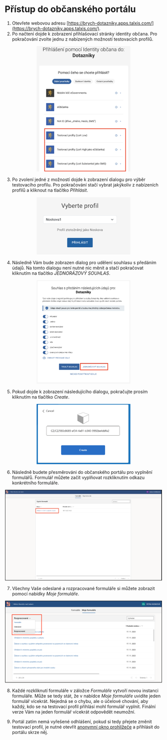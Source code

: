 
<style>
    img[alt=small] { max-width: 300px; }
    img[alt="big"], img[alt="solution"] {
        max-width: 500px;
    }
    .border {
        border: 1px solid black
    }
</style>


# Přístup do občanského portálu

1. Otevřete webovou adresu [https://brych-dotazniky.apps.talxis.com/](https://brych-dotazniky.apps.talxis.com/).
2. Po načtení dojde k zobrazení přihlašovací stránky identity občana. Pro pokračování zvolte jednu z nabízených možností testovacích profilů.

<p align="center">
    <img alt="small" src="image.png"
</p>

3. Po zvolení jedné z možností dojde k zobrazení dialogu pro výběr testovacího profilu. Pro pokračování stačí vybrat jakýkoliv z nabízeních profilů a kliknout na tlačítko *Přihlásit*.

<p align="center">
    <img alt="small" src="image-7.png"
</p>

4. Následně Vám bude zobrazen dialog pro udělení souhlasu s předáním údajů. Na tomto dialogu není nutné nic měnit a stačí pokračovat kliknutím na tlačítko *JEDNORÁZOVÝ SOUHLAS*.

<p align="center">
    <img alt="small" src="image-1.png"
</p>

5. Pokud dojde k zobrazení následujícího dialogu, pokračujte prosím kliknutím na tlačítko *Create*.

<p align="center">
    <img alt="small" src="image-2.png"
</p>

6. Následně budete přesměrováni do občanského portálu pro vyplnění formulářů. Formulář můžete začít vyplňovat rozkliknutím odkazu konkrétního formuláře.

<p align="center">
    <img class="border" alt="big" src="image-3.png"
</p>


<!-- 7. Je možné, že po rozkliknutí formuláře se Vám nad formulářem zobrazí hláška *Tento formulář již byl odeslán a nelze dále upravovat.* Formulář již tím pádem před Vámi vyplnil jiný tester. V tomto případě prosím zkuste zvolit jiný formulář anebo se odhlaště z portálu (viz bod 9) a přihlašte se pomocí jiného testovacího profilu.

<p align="center">
    <img alt="big" src="image-4.png"
</p> -->

7. Všechny Vaše odeslané a rozpracované formuláře si můžete zobrazit pomocí nabídky *Moje formuláře*.

<p align="center">
    <img class="border" alt="big" src="image-8.png"
</p>


8. Každé rozkliknutí formuláře v záložce *Formuláře* vytvoří novou instanci formuláře. Může se tedy stát, že v nabídce
*Moje formuláře* uvidíte jeden formulář vícekrát. Nejedná se o chybu, ale o účelové chování, aby každý, kdo se na testovací profil přihlásí mohl formulář vyplnit. Finální verze Vám na jeden formulář vícekrát odpovědět neumožní.


9. Portál zatím nemá vyřešené odhlášení, pokud si tedy přejete změnit testovací profil, je nutné otevřít [anonymní okno prohlížeče](https://support.google.com/chrome/answer/95464?hl=cs&co=GENIE.Platform%3DDesktop) a přihlásit do portálu skrze něj.

<!-- 9. Pro odhlášení z portálu je nutné kliknout na jméno testovacího profilu v pravém horním rohu portálu a kliknout na možnost *Odhlásit se*.

<p align="center">
    <img class="border" alt="small" src="image-6.png"
</p>
 -->

   